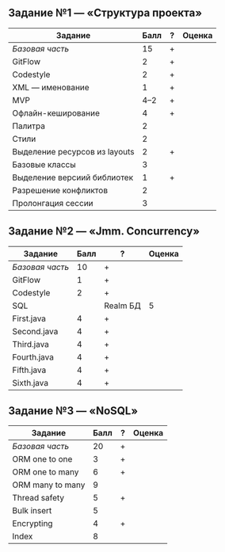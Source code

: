 ## Задание №1 — «Структура проекта»  

Задание                        |Балл | ? |Оценка
-------------------------------|-----|---|------
*Базовая часть*                |15   | + |
GitFlow                        |2    | + |
Codestyle                      |2    | + |
XML — именование               |1    | + |
MVP                            |4–2  | + |
Офлайн-кеширование             |4    | + |
Палитра                        |2    |   |
Стили                          |2    |   |
Выделение ресурсов из layouts  |2    | + |
Базовые классы                 |3    |   |
Выделение версиий библиотек    |1    | + |
Разрешение конфликтов          |2    |   |
Пролонгация сессии             |3    |   |

## Задание №2 — «Jmm. Concurrency»  

Задание                        |Балл | ? |Оценка
-------------------------------|-----|---|------
*Базовая часть*                |10   | + |
GitFlow                        |1    | + |
Codestyle                      |2    | + |
SQL || Realm БД                |5    | + |
First.java                     |4    | + |
Second.java                    |4    | + |
Third.java                     |4    | + |
Fourth.java                    |4    | + |
Fifth.java                     |4    | + |
Sixth.java                     |4    | + |

## Задание №3 — «NoSQL»  
Задание                        |Балл | ? |Оценка
-------------------------------|-----|---|------
*Базовая часть*                |20   | + |
ORM one to one                 |3    | + |
ORM one to many                |6    | + |
ORM many to many               |9    |   |
Thread safety                  |5    | + |
Bulk insert                    |5    |   |
Encrypting                     |4    | + |
Index                          |8    |   |
